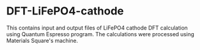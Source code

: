 # DFT-LiFePO4-cathode
This contains input and output files of LiFePO4 cathode DFT calculation using Quantum Espresso program.
The calculations were processed using Materials Square's machine.
